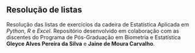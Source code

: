 ## Resolução de listas

Resolução das listas de exercícios da cadeira de Estatística Aplicada em *Python*, *R* e *Excel*.
Repositório desenvolvido em colaboração com as discentes do Programa de Pós-Graduação em Biometria e Estatística **Gleyce Alves Pereira da Silva** e **Jaine de Moura Carvalho**.
